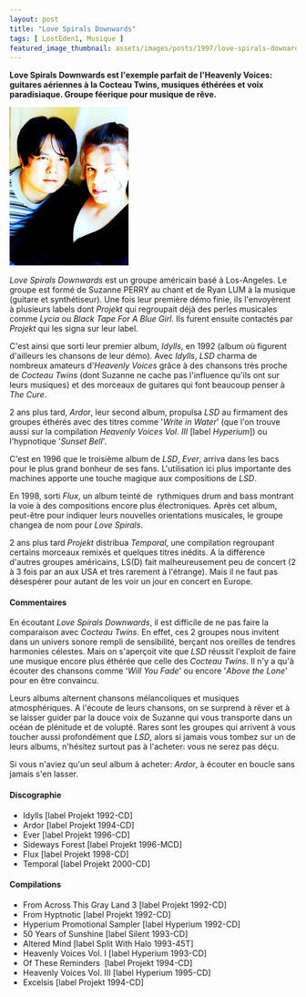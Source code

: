 ```yaml
---
layout: post
title: "Love Spirals Downwards"
tags: [ LostEden1, Musique ]
featured_image_thumbnail: assets/images/posts/1997/love-spirals-downards_thumbnail.jpg
---
```


**Love Spirals Downwards est l'exemple parfait de l'Heavenly Voices: guitares aériennes à la Cocteau Twins, musiques éthérées et voix paradisiaque. Groupe féerique pour musique de rêve.**

![Love Spirals Downwards](assets/images/posts/1997/love-spirals-downards.jpg#left)

*Love Spirals Downwards* est un groupe américain basé à Los-Angeles. Le groupe est formé de Suzanne PERRY au chant et de Ryan LUM à la musique (guitare et synthétiseur). Une fois leur première démo finie, ils l'envoyèrent à plusieurs labels dont *Projekt* qui regroupait déjà des perles musicales comme *Lycia* ou *Black Tape For A Blue Girl*. Ils furent ensuite contactés par *Projekt* qui les signa sur leur label. 

C'est ainsi que sorti leur premier album, *Idylls*, en 1992 (album où figurent d'ailleurs les chansons de leur démo). Avec *Idylls*, *LSD* charma de nombreux amateurs d'*Heavenly Voices* grâce à des chansons très proche de *Cocteau Twins* (dont Suzanne ne cache pas l'influence qu'ils ont sur leurs musiques) et des morceaux de guitares qui font beaucoup penser à *The Cure*. 

2 ans plus tard, *Ardor*, leur second album, propulsa *LSD* au firmament des groupes éthérés avec des titres comme '*Write in Water*' (que l'on trouve aussi sur la compilation *Heavenly Voices Vol. III* [label *Hyperium*]) ou l'hypnotique '*Sunset Bell*'. 

C'est en 1996 que le troisième album de *LSD*, *Ever*, arriva dans les bacs pour le plus grand bonheur de ses fans. L'utilisation ici plus importante des machines apporte une touche magique aux compositions de *LSD*. 

En 1998, sorti *Flux*, un album teinté de  rythmiques drum and bass montrant la voie à des compositions encore plus électroniques. Après cet album, peut-être pour indiquer leurs nouvelles orientations musicales, le groupe changea de nom pour *Love Spirals*. 

2 ans plus tard *Projekt* distribua *Temporal*, une compilation regroupant certains morceaux remixés et quelques titres inédits. A la différence d'autres groupes américains, LS(D) fait malheureusement peu de concert (2 à 3 fois par an aux USA et très rarement à l'étrange). Mais il ne faut pas désespérer pour autant de les voir un jour en concert en Europe.

#### Commentaires

En écoutant *Love Spirals Downwards*, il est difficile de ne pas faire la comparaison avec *Cocteau Twins*. En effet, ces 2 groupes nous invitent dans un univers sonore rempli de sensibilité, berçant nos oreilles de tendres harmonies célestes. Mais on s'aperçoit vite que *LSD* réussit l'exploit de faire une musique encore plus éthérée que celle des *Cocteau Twins*. Il n'y a qu'à écouter des chansons comme '*Will You Fade*' ou encore '*Above the Lone*' pour en être convaincu. 

Leurs albums alternent chansons mélancoliques et musiques atmosphériques. A l'écoute de leurs chansons, on se surprend à rêver et à se laisser guider par la douce voix de Suzanne qui vous transporte dans un océan de plénitude et de volupté. Rares sont les groupes qui arrivent à vous toucher aussi profondément que *LSD*, alors si jamais vous tombez sur un de leurs albums, n'hésitez surtout pas à l'acheter: vous ne serez pas déçu.

Si vous n'aviez qu'un seul album à acheter: *Ardor*, à écouter en boucle sans jamais s'en lasser.

#### Discographie

- Idylls [label Projekt 1992-CD]
- Ardor [label Projekt 1994-CD]
- Ever [label Projekt 1996-CD]
- Sideways Forest [label Projekt 1996-MCD]
- Flux [label Projekt 1998-CD]
- Temporal [label Projekt 2000-CD]

#### Compilations

- From Across This Gray Land 3 [label Projekt 1992-CD]
- From Hyptnotic [label Projekt 1992-CD]
- Hyperium Promotional Sampler [label Hyperium 1992-CD]
- 50 Years of Sunshine [label Silent 1993-CD]
- Altered Mind [label Split With Halo 1993-45T]
- Heavenly Voices Vol. I [label Hyperium 1993-CD]
- Of These Reminders  [label Projekt 1994-CD]
- Heavenly Voices Vol. III [label Hyperium 1995-CD]
- Excelsis [label Projekt 1994-CD]

